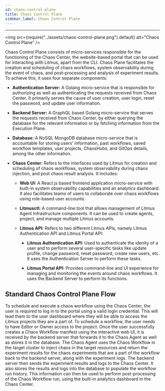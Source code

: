 ```yaml
---
id: chaos-control-plane
title: Chaos Control Plane
sidebar_label: Chaos Control Plane
---
```


---

<img src={require("../assets/chaos-control-plane.png").default} alt="Chaos Control Plane" />

Chaos Control Plane consists of micro-services responsible for the functioning of the Chaos Center, the website-based portal that can be used for interacting with Litmus, apart from the CLI. Chaos Plane facilitates the creation and scheduling of chaos workflows, system observability during the event of chaos, and post-processing and analysis of experiment results. To achieve this, it uses four separate components:

* **Authentication Server:** A Golang micro-service that is responsible for authorizing as well as authenticating the requests received from Chaos Center. It primarily serves the cause of user creation, user login, reset the password, and update user information.

* **Backend Server:** A GraphQL based Golang micro-service that serves the requests received from Chaos Center, by either querying the database for the relevant information or by fetching information from the Execution Plane.

* **Database:** A NoSQL MongoDB database micro-service that is accountable for storing users' information, past workflows, saved workflow templates, user projects, ChaosHubs, and GitOps details, among the other information.

* **Chaos Center:** Refers to the interfaces used by Litmus for creation and scheduling of chaos workflows, system observability during chaos injection, and post chaos result analysis. It includes: 

  * **Web UI:** A React.js based frontend application micro-service with built-in system observability capabilities and an analytics dashboard. It also facilitates teams of users to collaborate over  chaos workflows using role-based user accounts.

  * **Litmusctl:** A command-line tool that allows management of Litmus Agent Infrastructure components. It can be used to create agents, project, and manage multiple Litmus accounts.

  * **Litmus API:** Refers to two different Litmus APIs, namely Litmus Authentication API and Litmus Portal API:

    * **Litmus Authentication API:** Used to authenticate the idenity of a user and to perform several user-specific tasks like update profile, change password, reset password, create new users, etc. It uses the Authentication Server to perform these tasks.

    * **Litmus Portal API:** Provides command-line and UI experience for managing and monitoring the events around chaos workflows. It uses the Backend Server to perform its functions.

## Standard Chaos Control Plane Flow

To schedule and execute a chaos workflow using the Chaos Center, the user is required to log in to the portal using a valid login credential. This will lead them to the user dashboard where they will be able to access the Litmus projects they are a part of. To schedule a workflow, the user needs to have Editor or Owner access to the project. Once the user successfully creates a Chaos Workflow manifest using the interactive web UI, it is received by the backend server that forwards it to the Chaos Agent as well as stores it in the database. The Chaos Agent uses the Chaos Workflow in the target cluster to inject chaos in the target resources and return the experiment results for the chaos experiments that are a part of the workflow back to the backend server, along with the experiment logs. The backend server then sends the experiment results and logs to the Chaos Center. It also stores the results and logs into the database to populate the workflow run history. This information can then be used to perform post-processing of the Chaos Workflow run, using the built-in analytics dashboard in the Chaos Center.
